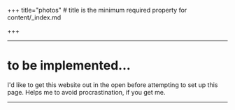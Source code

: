 +++
title="photos" # title is the minimum required property for content/_index.md

+++

---

# to be implemented...

I'd like to get this website out in the open before attempting to set up this page. Helps me to avoid procrastination, if you get me.

--- 